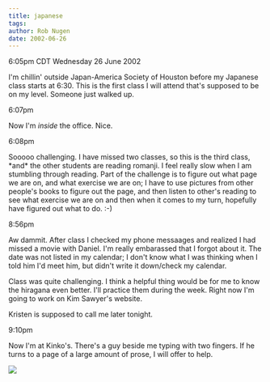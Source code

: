 ```yaml
---
title: japanese
tags: 
author: Rob Nugen
date: 2002-06-26
---
```


<p class=date>6:05pm CDT Wednesday 26 June 2002</p>

<p>I'm chillin' outside Japan-America Society of Houston before my
Japanese class starts at 6:30.  This is the first class I will attend
that's supposed to be on my level.  Someone just walked up.</p>

<p class=date>6:07pm</p>

<p>Now I'm <em>inside</em> the office.  Nice.</p>

<p class=date>6:08pm</p>

<p>Sooooo challenging.  I have missed two classes, so this is the
third class, *and* the other students are reading romanji.  I feel
really slow when I am stumbling through reading.  Part of the
challenge is to figure out what page we are on, and what exercise we
are on; I have to use pictures from other people's books to figure out
the page, and then listen to other's reading to see what exercise we
are on and then when it comes to my turn, hopefully have figured out
what to do.  :-)</p>

<p class=date>8:56pm</p>

<p>Aw dammit.  After class I checked my phone messaages and realized I
had missed a movie with Daniel.  I'm really embarassed that I forgot
about it.  The date was not listed in my calendar; I don't know what I
was thinking when I told him I'd meet him, but didn't write it
down/check my calendar.</p>

<p>Class was quite challenging.  I think a helpful thing would be for
me to know the hiragana even better.  I'll practice them during the
week.  Right now I'm going to work on Kim Sawyer's website.</p>

<p>Kristen is supposed to call me later tonight.</p>

<p class=date>9:10pm</p>

<p>Now I'm at Kinko's.  There's a guy beside me typing with two
fingers.  If he turns to a page of a large amount of prose, I will
offer to help.</p>

<p><img src="/images/rob/wL-ROB.gif"/></p>
